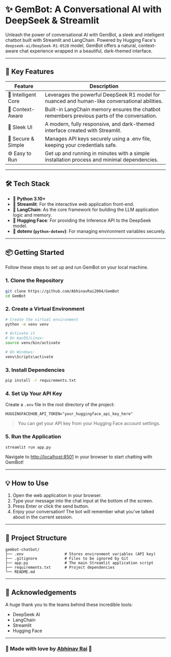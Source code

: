 # ✨ GemBot: A Conversational AI with DeepSeek & Streamlit

Unleash the power of conversational AI with GemBot, a sleek and intelligent chatbot built with Streamlit and LangChain. Powered by Hugging Face's `deepseek-ai/DeepSeek-R1-0528` model, GemBot offers a natural, context-aware chat experience wrapped in a beautiful, dark-themed interface.

---

## 🚀 Key Features

| Feature             | Description                                                                                   |
| ------------------- | --------------------------------------------------------------------------------------------- |
| 🧠 Intelligent Core | Leverages the powerful DeepSeek R1 model for nuanced and human-like conversational abilities. |
| 💬 Context-Aware    | Built-in LangChain memory ensures the chatbot remembers previous parts of the conversation.   |
| 🎨 Sleek UI         | A modern, fully responsive, and dark-themed interface created with Streamlit.                 |
| 🔐 Secure & Simple  | Manages API keys securely using a .env file, keeping your credentials safe.                   |
| ⚙️ Easy to Run      | Get up and running in minutes with a simple installation process and minimal dependencies.    |

---

## 🛠️ Tech Stack

- 🐍 **Python 3.10+**
- 🎈 **Streamlit**: For the interactive web application front-end.
- 🔗 **LangChain**: As the core framework for building the LLM application logic and memory.
- 🤗 **Hugging Face**: For providing the Inference API to the DeepSeek model.
- 🔐 **dotenv (`python-dotenv`)**: For managing environment variables securely.

---

## 📦 Getting Started

Follow these steps to set up and run GemBot on your local machine.

### 1. Clone the Repository

```bash
git clone https://github.com/AbhinavRai2004/GemBot
cd GemBot
```

### 2. Create a Virtual Environment

```bash
# Create the virtual environment
python -m venv venv

# Activate it
# On macOS/Linux:
source venv/bin/activate

# On Windows:
venv\Scripts\activate
```

### 3. Install Dependencies

```bash
pip install -r requirements.txt
```

### 4. Set Up Your API Key

Create a `.env` file in the root directory of the project:

```env
HUGGINGFACEHUB_API_TOKEN="your_huggingface_api_key_here"
```

> You can get your API key from your Hugging Face account settings.

### 5. Run the Application

```bash
streamlit run app.py
```

Navigate to [http://localhost:8501](http://localhost:8501) in your browser to start chatting with GemBot!

---

## 💡 How to Use

1. Open the web application in your browser.
2. Type your message into the chat input at the bottom of the screen.
3. Press Enter or click the send button.
4. Enjoy your conversation! The bot will remember what you've talked about in the current session.

---

## 📂 Project Structure

```
gembot-chatbot/
├── .env                  # Stores environment variables (API key)
├── .gitignore            # Files to be ignored by Git
├── app.py                # The main Streamlit application script
├── requirements.txt      # Project dependencies
└── README.md
```

---

## 🙌 Acknowledgements

A huge thank you to the teams behind these incredible tools:

- DeepSeek AI
- LangChain
- Streamlit
- Hugging Face

---

### 💙 Made with love by [Abhinav Rai](https://github.com/AbhinavRai2004) 💙
